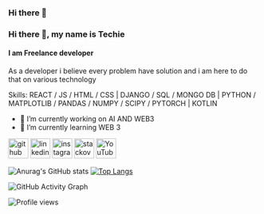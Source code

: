### Hi there 👋
### Hi there 👋, my name is Techie
#### I am Freelance developer
As a developer i believe every problem have solution and i am here to do that on various technology 

Skills: REACT / JS / HTML / CSS | DJANGO / SQL / MONGO DB | PYTHON / MATPLOTLIB / PANDAS / NUMPY / SCIPY / PYTORCH | KOTLIN 

- 🔭 I’m currently working on AI AND WEB3  
- 🌱 I’m currently learning WEB 3 


[<img src='https://cdn.jsdelivr.net/npm/simple-icons@3.0.1/icons/github.svg' alt='github' height='40'>](https://github.com/techiehkr)  [<img src='https://cdn.jsdelivr.net/npm/simple-icons@3.0.1/icons/linkedin.svg' alt='linkedin' height='40'>](https://www.linkedin.com/in//sudarshan-k-588717186/)  [<img src='https://cdn.jsdelivr.net/npm/simple-icons@3.0.1/icons/instagram.svg' alt='instagram' height='40'>](https://www.instagram.com/t.e.c.h.i.e/)  [<img src='https://cdn.jsdelivr.net/npm/simple-icons@3.0.1/icons/stackoverflow.svg' alt='stackoverflow' height='40'>](https://stackoverflow.com/users/10595033)  [<img src='https://cdn.jsdelivr.net/npm/simple-icons@3.0.1/icons/youtube.svg' alt='YouTube' height='40'>](https://www.youtube.com/channel/UCwQe0I1bUj2oqDQILVJGE6g/featured)  



![Anurag's GitHub stats](https://github-readme-stats.vercel.app/api?username=techiehkr&theme=radical&show_icons=true)
[![Top Langs](https://github-readme-stats.vercel.app/api/top-langs/?username=techiehkr)](https://github.com/anuraghazra/github-readme-stats)



![GitHub Activity Graph](https://activity-graph.herokuapp.com/graph?username=techiehkr)  

  

![Profile views](https://gpvc.arturio.dev/techiehkr)  

